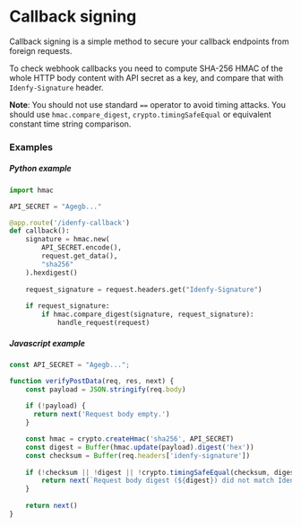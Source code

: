 # Callback signing

Callback signing is a simple method to secure your callback endpoints from
foreign requests.

To check webhook callbacks you need to compute SHA-256 HMAC of the whole HTTP body content 
with API secret as a key, and compare that with `Idenfy-Signature` header.

**Note**: You should not use standard `==` operator to avoid timing attacks. You
should use `hmac.compare_digest`, `crypto.timingSafeEqual`  or equivalent constant time string comparison.

### Examples

##### Python example

```python
import hmac

API_SECRET = "Agegb..." 

@app.route('/idenfy-callback')
def callback():
    signature = hmac.new(
        API_SECRET.encode(),
        request.get_data(),
        "sha256"
    ).hexdigest()
    
    request_signature = request.headers.get("Idenfy-Signature")
    
    if request_signature:
        if hmac.compare_digest(signature, request_signature):
            handle_request(request)
```

##### Javascript example

```javascript
const API_SECRET = "Agegb...";

function verifyPostData(req, res, next) {
    const payload = JSON.stringify(req.body)
    
    if (!payload) {
      return next('Request body empty.')
    }

    const hmac = crypto.createHmac('sha256', API_SECRET)
    const digest = Buffer(hmac.update(payload).digest('hex'))
    const checksum = Buffer(req.headers['idenfy-signature'])
    
    if (!checksum || !digest || !crypto.timingSafeEqual(checksum, digest)) {
        return next(`Request body digest (${digest}) did not match Idenfy-Signature (${checksum}).`)
    }
    
    return next()
}
```

